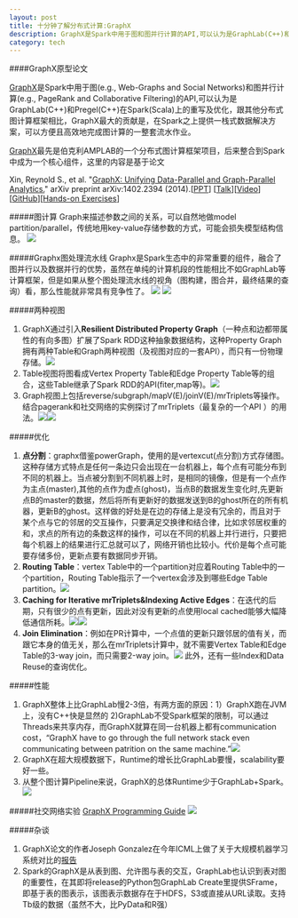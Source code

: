 ```yaml
---
layout: post
title: 十分钟了解分布式计算:GraphX
description: GraphX是Spark中用于图和图并行计算的API,可以认为是GraphLab(C++)和Pregel(C++)在Spark(Scala)上的重写及优化，跟其他分布式图计算框架相比，GraphX最大的贡献是，在Spark之上提供一栈式数据解决方案，可以方便且高效地完成图计算的一整套流水作业。
category: tech
---
```

####GraphX原型论文

[GraphX](http://spark.apache.org/graphx/)是Spark中用于图(e.g., Web-Graphs and Social Networks)和图并行计算(e.g., PageRank and Collaborative Filtering)的API,可以认为是GraphLab(C++)和Pregel(C++)在Spark(Scala)上的重写及优化，跟其他分布式图计算框架相比，GraphX最大的贡献是，在Spark之上提供一栈式数据解决方案，可以方便且高效地完成图计算的一整套流水作业。

[GraphX](https://amplab.cs.berkeley.edu/projects/graphx/)最先是伯克利AMPLAB的一个分布式图计算框架项目，后来整合到Spark中成为一个核心组件，这里的内容是基于论文

Xin, Reynold S., et al. "[GraphX: Unifying Data-Parallel and Graph-Parallel Analytics.](https://amplab.cs.berkeley.edu/wp-content/uploads/2014/02/graphx.pdf)" arXiv preprint arXiv:1402.2394 (2014).[[PPT](https://amplab.cs.berkeley.edu/wp-content/uploads/2014/02/graphx@strata2014_final.pptx)] [[Talk](http://www.meetup.com/spark-users/events/169857492/)][[Video](http://www.youtube.com/watch?v=MY0NkZY_tJw&list=L-x35fyliRwiP3YteXbnhk0QGOtYLBT3a)][[GitHub](http://amplab.github.io/graphx/)][[Hands-on Exercises](http://ampcamp.berkeley.edu/4/exercises/graph-analytics-with-graphx.html#the-map-reduce-triplets-operator)]

#####图计算
Graph来描述参数之间的关系，可以自然地做model partition/parallel，传统地用key-value存储参数的方式，可能会损失模型结构信息。
![](/images/graphx/幻灯片03.jpg)


#####Graphx图处理流水线
Graphx是Spark生态中的非常重要的组件，融合了图并行以及数据并行的优势，虽然在单纯的计算机段的性能相比不如GraphLab等计算框架，但是如果从整个图处理流水线的视角（图构建，图合并，最终结果的查询）看，那么性能就非常具有竞争性了。
![](/images/graphx/幻灯片09.jpg)
![](/images/graphx/幻灯片11.jpg)


#####两种视图
1. GraphX通过引入**Resilient Distributed Property Graph**（一种点和边都带属性的有向多图）扩展了Spark RDD这种抽象数据结构，这种Property Graph拥有两种Table和Graph两种视图（及视图对应的一套API），而只有一份物理存储。![](/images/graphx/幻灯片15.jpg) 
2. Table视图将图看成Vertex Property Table和Edge Property Table等的组合，这些Table继承了Spark RDD的API(fiter,map等)。![](/images/graphx/幻灯片16.jpg)
3. Graph视图上包括reverse/subgraph/mapV(E)/joinV(E)/mrTriplets等操作。结合pagerank和社交网络的实例探讨了mrTriplets（最复杂的一个API ）的用法。![](/images/graphx/幻灯片20.jpg)![](/images/graphx/幻灯片21.jpg)

#####优化
1. **点分割**：graphx借鉴powerGraph，使用的是vertexcut(点分割)方式存储图。这种存储方式特点是任何一条边只会出现在一台机器上，每个点有可能分布到不同的机器上。当点被分割到不同机器上时，是相同的镜像，但是有一个点作为主点(master),其他的点作为虚点(ghost)，当点B的数据发生变化时,先更新点B的master的数据，然后将所有更新好的数据发送到B的ghost所在的所有机器，更新B的ghost。这样做的好处是在边的存储上是没有冗余的，而且对于某个点与它的邻居的交互操作，只要满足交换律和结合律，比如求邻居权重的和，求点的所有边的条数这样的操作，可以在不同的机器上并行进行，只要把每个机器上的结果进行汇总就可以了，网络开销也比较小。代价是每个点可能要存储多份，更新点要有数据同步开销。
2. **Routing Table**：vertex Table中的一个partition对应着Routing Table中的一个partition，Routing Table指示了一个vertex会涉及到哪些Edge Table partition。![](/images/graphx/幻灯片25.jpg)
3. **Caching for Iterative mrTriplets&Indexing Active Edges**：在迭代的后期，只有很少的点有更新，因此对没有更新的点使用local cached能够大幅降低通信所耗。![](/images/graphx/幻灯片27.jpg)![](/images/graphx/幻灯片29.jpg)
4. **Join Elimination**：例如在PR计算中，一个点值的更新只跟邻居的值有关，而跟它本身的值无关，那么在mrTriplets计算中，就不需要Vertex Table和Edge Table的3-way join，而只需要2-way join。![](/images/graphx/幻灯片31.jpg)
此外，还有一些Index和Data Reuse的查询优化。

#####性能
1. GraphX整体上比GraphLab慢2-3倍，有两方面的原因：1）GraphX跑在JVM上，没有C++快是显然的 2)GraphLab不受Spark框架的限制，可以通过Threads来共享内存，而GraphX就算在同一台机器上都有communication cost，“GraphX have to go through the full network stack even communicating between patrition on the same machine.”![](/images/graphx/幻灯片34.jpg)
2. GraphX在超大规模数据下，Runtime的增长比GraphLab要慢，scalability要好一些。
3. 从整个图计算Pipeline来说，GraphX的总体Runtime少于GraphLab+Spark。![](/images/graphx/幻灯片36.jpg)

#####社交网络实验
[GraphX Programming Guide](http://spark.apache.org/docs/1.0.0/graphx-programming-guide.html)
![](/images/graphx/幻灯片37.jpg)

#####杂谈
1. GraphX论文的作者Joseph Gonzalez在今年ICML上做了关于大规模机器学习系统对比的[报告](http://www.eecs.berkeley.edu/~jegonzal/talks/icml14_sysml.pdf)
2. Spark的GraphX是从表到图、允许图与表的交互，GraphLab也认识到表对图的重要性，在其即将release的Python包GraphLab Create里提供SFrame，即基于表的图表示，该图表示数据存在于HDFS，S3或直接从URL读取。支持Tb级的数据（虽然不大，比PyData和R强）


